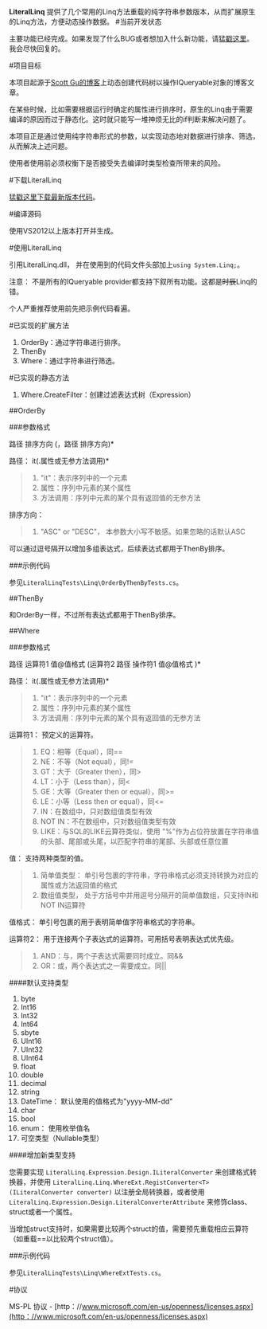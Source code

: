 ﻿**LiteralLinq** 提供了几个常用的Linq方法重载的纯字符串参数版本，从而扩展原生的Linq方法，方便动态操作数据。
#当前开发状态

主要功能已经完成。如果发现了什么BUG或者想加入什么新功能，请[猛戳这里](wengyuansheng@hotmail.com)。我会尽快回复的。

#项目目标

本项目起源于[Scott Gu的博客](http：//weblogs.asp.net/scottgu/archive/2008/01/07/dynamic-linq-part-1-using-the-linq-dynamic-query-library.aspx)上动态创建代码树以操作IQueryable对象的博客文章。

在某些时候，比如需要根据运行时确定的属性进行排序时，原生的Linq由于需要编译的原因而过于静态化。这时就只能写一堆神烦无比的if判断来解决问题了。

本项目正是通过使用纯字符串形式的参数，以实现动态地对数据进行排序、筛选，从而解决上述问题。

使用者使用前必须权衡下是否接受失去编译时类型检查所带来的风险。

#下载LiteralLinq

[猛戳这里下载最新版本代码](https：//github.com/wengys/LiteralLinq/archive/master.zip)。

#编译源码

使用VS2012以上版本打开并生成。

#使用LiteralLinq

引用LiteralLinq.dll， 并在使用到的代码文件头部加上`using System.Linq;`。

注意： 不是所有的IQueryable provider都支持下叙所有功能。这都是~~时辰~~Linq的错。

个人严重推荐使用前先把示例代码看遍。

#已实现的扩展方法

1. OrderBy：通过字符串进行排序。
2. ThenBy
3. Where：通过字符串进行筛选。

#已实现的静态方法

1. Where.CreateFilter：创建过滤表达式树（Expression）

##OrderBy

###参数格式

路径 排序方向 (，路径 排序方向)*

路径：
it(.属性或无参方法调用)* 
>1. "it"：表示序列中的一个元素
>2. 属性：序列中元素的某个属性
>3. 方法调用：序列中元素的某个具有返回值的无参方法

排序方向：
>1. "ASC" or "DESC"， 本参数大小写不敏感。如果忽略的话默认ASC

可以通过逗号隔开以增加多组表达式，后续表达式都用于ThenBy排序。

###示例代码

参见`LiteralLinqTests\Linq\OrderByThenByTests.cs`。

##ThenBy

和OrderBy一样，不过所有表达式都用于ThenBy排序。

##Where

###参数格式

路径 运算符1 值@值格式 (运算符2 路径 操作符1 值@值格式 )*

路径：
it(.属性或无参方法调用)* 
>1. "it"：表示序列中的一个元素
>2. 属性：序列中元素的某个属性
>3. 方法调用：序列中元素的某个具有返回值的无参方法

运算符1：
预定义的运算符。
>1. EQ：相等（Equal），同==
>2. NE：不等（Not equal），同!=
>3. GT：大于（Greater then），同>
>4. LT：小于（Less than），同<
>5. GE：大等（Greater then or equal），同>=
>6. LE：小等（Less then or equal），同<=
>7. IN：在数组中，只对数组值类型有效
>8. NOT IN：不在数组中，只对数组值类型有效
>9. LIKE：与SQL的LIKE云算符类似，使用 "%"作为占位符放置在字符串值的头部、尾部或头尾，以匹配字符串的尾部、头部或任意位置

值：
支持两种类型的值。
>1. 简单值类型： 单引号包裹的字符串，字符串格式必须支持转换为对应的属性或方法返回值的格式
>2. 数组值类型， 处于方括号中并用逗号分隔开的简单值数组，只支持IN和NOT IN运算符

值格式：
单引号包裹的用于表明简单值字符串格式的字符串。

运算符2：
用于连接两个子表达式的运算符。可用括号表明表达式优先级。
>1. AND：与，两个子表达式需要同时成立。同&&
>2. OR：或，两个表达式之一需要成立。同||

####默认支持类型

1. byte
2. Int16
3. Int32
4. Int64
5. sbyte
6. UInt16
7. UInt32
8. UInt64
9. float
10. double
11. decimal
12. string
13. DateTime： 默认使用的值格式为"yyyy-MM-dd"
14. char
15. bool
16. enum： 使用枚举值名
17. 可空类型（Nullable类型）

####增加新类型支持

您需要实现
`LiteralLinq.Expression.Design.ILiteralConverter`
来创建格式转换器，并使用
`LiteralLinq.Linq.WhereExt.RegistConverter<T>(ILiteralConverter converter)`
以注册全局转换器，或者使用 
`LiteralLinq.Expression.Design.LiteralConverterAttribute`
来修饰class、struct或者一个属性。

当增加struct支持时，如果需要比较两个struct的值，需要预先重载相应云算符（如重载==以比较两个struct值）。

###示例代码

参见`LiteralLinqTests\Linq\WhereExtTests.cs`。

#协议

MS-PL 协议 - [http：//www.microsoft.com/en-us/openness/licenses.aspx](http：//www.microsoft.com/en-us/openness/licenses.aspx)
